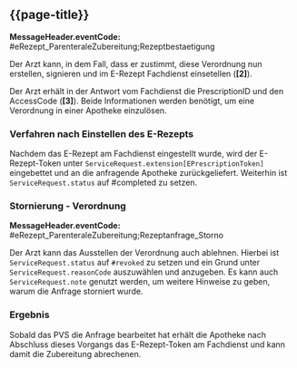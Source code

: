 ## {{page-title}}

**MessageHeader.eventCode:** #eRezept_ParenteraleZubereitung;Rezeptbestaetigung

Der Arzt kann, in dem Fall, dass er zustimmt, diese Verordnung nun erstellen, signieren und im E-Rezept Fachdienst einsetellen (**[2]**).

Der Arzt erhält in der Antwort vom Fachdienst die PrescriptionID und den AccessCode (**[3]**). Beide Informationen werden benötigt, um eine Verordnung in einer Apotheke einzulösen.

### Verfahren nach Einstellen des E-Rezepts

Nachdem das E-Rezept am Fachdienst eingestellt wurde, wird der E-Rezept-Token unter `ServiceRequest.extension[EPrescriptionToken]` eingebettet und an die anfragende Apotheke zurückgeliefert. Weiterhin ist `ServiceRequest.status` auf #completed zu setzen.

### Stornierung - Verordnung

**MessageHeader.eventCode:** #eRezept_ParenteraleZubereitung;Rezeptanfrage_Storno

Der Arzt kann das Ausstellen der Verordnung auch ablehnen. Hierbei ist `ServiceRequest.status` auf `#revoked` zu setzen und ein Grund unter `ServiceRequest.reasonCode` auszuwählen und anzugeben. Es kann auch `ServiceRequest.note` genutzt werden, um weitere Hinweise zu geben, warum die Anfrage storniert wurde.

### Ergebnis

Sobald das PVS die Anfrage bearbeitet hat erhält die Apotheke nach Abschluss dieses Vorgangs das E-Rezept-Token am Fachdienst und kann damit die Zubereitung abrechenen.
